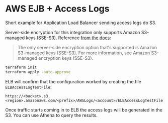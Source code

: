 # AWS EJB + Access Logs

Short example for Application Load Balancer sending access logs do S3.

Server-side encryption for this integration only supports Amazon S3-managed keys (SSE-S3). Reference [from the docs](https://docs.aws.amazon.com/elasticloadbalancing/latest/application/enable-access-logging.html#access-log-create-bucket):

> The only server-side encryption option that's supported is Amazon S3-managed keys (SSE-S3). For more information, see Amazon S3-managed encryption keys (SSE-S3).

```sh
terraform init
terraform apply -auto-approve
```

ELB will confirm that the configuration worked by creating the file `ELBAccessLogTestFile`:

```
https://<bucket>.s3.<region>.amazonaws.com/<prefix>/AWSLogs/<account>/ELBAccessLogTestFile
```

Once traffic starts coming in to ELB the access logs will be generated in the S3. You can use Athena to query the results.

